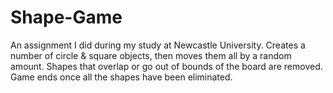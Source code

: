 # Shape-Game
An assignment I did during my study at Newcastle University. Creates a number of circle &amp; square objects, then moves them all by a random amount. Shapes that overlap or go out of bounds of the board are removed. Game ends once all the shapes have been eliminated. 
